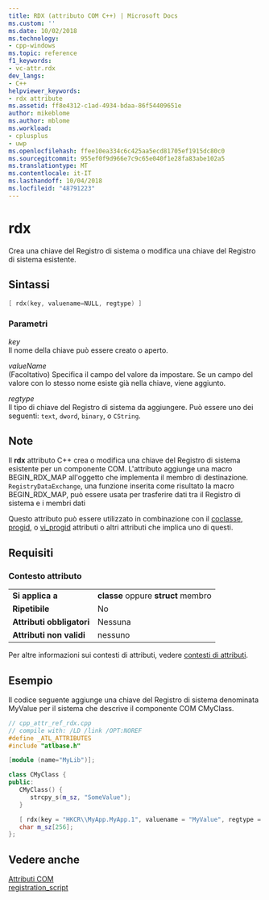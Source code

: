 ```yaml
---
title: RDX (attributo COM C++) | Microsoft Docs
ms.custom: ''
ms.date: 10/02/2018
ms.technology:
- cpp-windows
ms.topic: reference
f1_keywords:
- vc-attr.rdx
dev_langs:
- C++
helpviewer_keywords:
- rdx attribute
ms.assetid: ff8e4312-c1ad-4934-bdaa-86f54409651e
author: mikeblome
ms.author: mblome
ms.workload:
- cplusplus
- uwp
ms.openlocfilehash: ffee10ea334c6c425aa5ecd81705ef1915dc80c0
ms.sourcegitcommit: 955ef0f9d966e7c9c65e040f1e28fa83abe102a5
ms.translationtype: MT
ms.contentlocale: it-IT
ms.lasthandoff: 10/04/2018
ms.locfileid: "48791223"
---
```

# <a name="rdx"></a>rdx

Crea una chiave del Registro di sistema o modifica una chiave del Registro di sistema esistente.

## <a name="syntax"></a>Sintassi

```cpp
[ rdx(key, valuename=NULL, regtype) ]
```

### <a name="parameters"></a>Parametri

*key*<br/>
Il nome della chiave può essere creato o aperto.

*valueName*<br/>
(Facoltativo) Specifica il campo del valore da impostare. Se un campo del valore con lo stesso nome esiste già nella chiave, viene aggiunto.

*regtype*<br/>
Il tipo di chiave del Registro di sistema da aggiungere. Può essere uno dei seguenti: `text`, `dword`, `binary`, o `CString`.

## <a name="remarks"></a>Note

Il **rdx** attributo C++ crea o modifica una chiave del Registro di sistema esistente per un componente COM. L'attributo aggiunge una macro BEGIN_RDX_MAP all'oggetto che implementa il membro di destinazione. `RegistryDataExchange`, una funzione inserita come risultato la macro BEGIN_RDX_MAP, può essere usata per trasferire dati tra il Registro di sistema e i membri dati

Questo attributo può essere utilizzato in combinazione con il [coclasse](coclass.md), [progid](progid.md), o [vi_progid](vi-progid.md) attributi o altri attributi che implica uno di questi.

## <a name="requirements"></a>Requisiti

### <a name="attribute-context"></a>Contesto attributo

|||
|-|-|
|**Si applica a**|**classe** oppure **struct** membro|
|**Ripetibile**|No|
|**Attributi obbligatori**|Nessuna|
|**Attributi non validi**|nessuno|

Per altre informazioni sui contesti di attributi, vedere [contesti di attributi](cpp-attributes-com-net.md#contexts).

## <a name="example"></a>Esempio

Il codice seguente aggiunge una chiave del Registro di sistema denominata MyValue per il sistema che descrive il componente COM CMyClass.

```cpp
// cpp_attr_ref_rdx.cpp
// compile with: /LD /link /OPT:NOREF
#define _ATL_ATTRIBUTES
#include "atlbase.h"

[module (name="MyLib")];

class CMyClass {
public:
   CMyClass() {
      strcpy_s(m_sz, "SomeValue");
   }

   [ rdx(key = "HKCR\\MyApp.MyApp.1", valuename = "MyValue", regtype = "text")]
   char m_sz[256];
};
```

## <a name="see-also"></a>Vedere anche

[Attributi COM](com-attributes.md)<br/>
[registration_script](registration-script.md)  